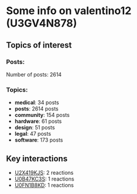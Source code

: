 # Some info on valentino12 (U3GV4N878)


## Topics of interest

### Posts: 

Number of posts: 2614

### Topics:

* __medical__: 34 posts
* __posts__: 2614 posts
* __community__: 154 posts
* __hardware__: 61 posts
* __design__: 51 posts
* __legal__: 47 posts
* __software__: 173 posts

## Key interactions 

* [U2X419KJS](./U2X419KJS.md): 2 reactions
* [U0B47KC3S](./U0B47KC3S.md): 1 reactions
* [U0FN1B8KD](./U0FN1B8KD.md): 1 reactions

